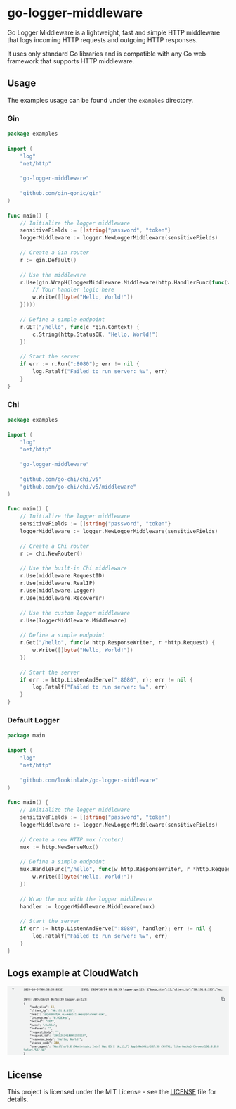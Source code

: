 # go-logger-middleware

Go Logger Middleware is a lightweight, fast and simple HTTP middleware that logs incoming HTTP requests and outgoing HTTP responses. 

It uses only standard Go libraries and is compatible with any Go web framework that supports HTTP middleware.

## Usage

The examples usage can be found under the `examples` directory.

### Gin

```go
package examples

import (
	"log"
	"net/http"

	"go-logger-middleware"

	"github.com/gin-gonic/gin"
)

func main() {
	// Initialize the logger middleware
	sensitiveFields := []string{"password", "token"}
	loggerMiddleware := logger.NewLoggerMiddleware(sensitiveFields)

	// Create a Gin router
	r := gin.Default()

	// Use the middleware
	r.Use(gin.WrapH(loggerMiddleware.Middleware(http.HandlerFunc(func(w http.ResponseWriter, r *http.Request) {
		// Your handler logic here
		w.Write([]byte("Hello, World!"))
	}))))

	// Define a simple endpoint
	r.GET("/hello", func(c *gin.Context) {
		c.String(http.StatusOK, "Hello, World!")
	})

	// Start the server
	if err := r.Run(":8080"); err != nil {
		log.Fatalf("Failed to run server: %v", err)
	}
}
```

### Chi

```go
package examples

import (
	"log"
	"net/http"

	"go-logger-middleware"

	"github.com/go-chi/chi/v5"
	"github.com/go-chi/chi/v5/middleware"
)

func main() {
	// Initialize the logger middleware
	sensitiveFields := []string{"password", "token"}
	loggerMiddleware := logger.NewLoggerMiddleware(sensitiveFields)

	// Create a Chi router
	r := chi.NewRouter()

	// Use the built-in Chi middleware
	r.Use(middleware.RequestID)
	r.Use(middleware.RealIP)
	r.Use(middleware.Logger)
	r.Use(middleware.Recoverer)

	// Use the custom logger middleware
	r.Use(loggerMiddleware.Middleware)

	// Define a simple endpoint
	r.Get("/hello", func(w http.ResponseWriter, r *http.Request) {
		w.Write([]byte("Hello, World!"))
	})

	// Start the server
	if err := http.ListenAndServe(":8080", r); err != nil {
		log.Fatalf("Failed to run server: %v", err)
	}
}
```

### Default Logger

```go
package main

import (
	"log"
	"net/http"

	"github.com/lookinlabs/go-logger-middleware"
)

func main() {
	// Initialize the logger middleware
	sensitiveFields := []string{"password", "token"}
	loggerMiddleware := logger.NewLoggerMiddleware(sensitiveFields)

	// Create a new HTTP mux (router)
	mux := http.NewServeMux()

	// Define a simple endpoint
	mux.HandleFunc("/hello", func(w http.ResponseWriter, r *http.Request) {
		w.Write([]byte("Hello, World!"))
	})

	// Wrap the mux with the logger middleware
	handler := loggerMiddleware.Middleware(mux)

	// Start the server
	if err := http.ListenAndServe(":8080", handler); err != nil {
		log.Fatalf("Failed to run server: %v", err)
	}
}
```
## Logs example at CloudWatch

![CloudWatch Logs](assets/cloudwatch.png)

## License

This project is licensed under the MIT License - see the [LICENSE](LICENSE) file for details.